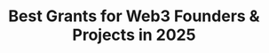 ---
title: "Best Grants for Web3 Founders & Projects in 2025"
description: "Onchain Magazine's curated list of the most promising Web3 grants and funding opportunities for 2025"
authors: ["@onchain"]
tags: ["Beyond: Advanced Topics", "Grants", "Web3", "Funding", "2025", "Curated"]
languages: ["English"]
url: "https://onchain.org/magazine/best-grants-for-web3-founders-projects-in-2025/"
dateAdded: 2025-01-20
level: "Advanced"
category: "General"
---